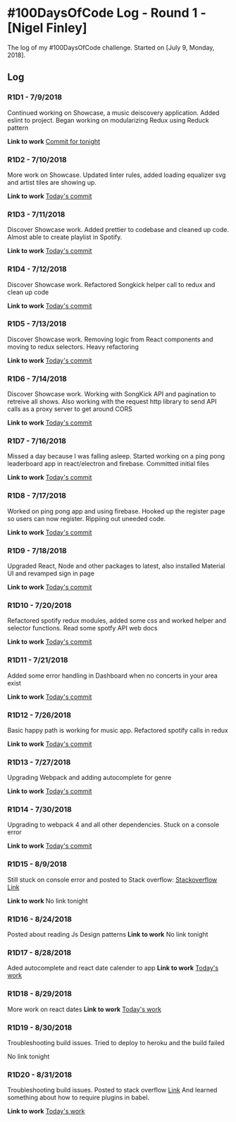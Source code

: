 # #100DaysOfCode Log - Round 1 - [Nigel Finley]

The log of my #100DaysOfCode challenge. Started on [July 9, Monday, 2018].


## Log

### R1D1 - 7/9/2018

Continued working on Showcase, a music deiscovery application. Added eslint to project. Began working on modularizing Redux using Reduck pattern

**Link to work**
[Commit for tonight](https://github.com/Nfinley/Showcase-Playlist-Generator/commit/049dfdbb7c8122479ca075d3b7dd6e799e5e06cd)


### R1D2 - 7/10/2018
More work on Showcase. Updated linter rules, added loading equalizer svg and artist tiles are showing up. 

**Link to work**
[Today's commit](https://github.com/Nfinley/Showcase-Playlist-Generator/commit/a65ebb089e9e1f3fb78233e96b8730d0c8b4ee82)

### R1D3 - 7/11/2018
Discover Showcase work. Added prettier to codebase and cleaned up code. Almost able to create playlist in Spotify.

**Link to work**
[Today's commit](https://github.com/Nfinley/Showcase-Playlist-Generator/commit/31fc9d465840006e88b3f7058a99aef13250d4c8)

### R1D4 - 7/12/2018
Discover Showcase work. Refactored Songkick helper call to redux and clean up code

**Link to work**
[Today's commit](https://github.com/Nfinley/Showcase-Playlist-Generator/commit/1f06a4ad4ccae9a1397bd758d0bf11ad0a314693)

### R1D5 - 7/13/2018
Discover Showcase work. Removing logic from React components and moving to redux selectors. Heavy refactoring

**Link to work**
[Today's commit](https://github.com/Nfinley/Showcase-Playlist-Generator/commit/ee01d5e55d240af9724c870eb06b83380c2e1b56)

### R1D6 - 7/14/2018
Discover Showcase work. Working with SongKick API and pagination to retreive all shows. Also working with the request http library to send API calls as a proxy server to get around CORS 

**Link to work**
[Today's commit](https://github.com/Nfinley/Showcase-Playlist-Generator/commit/5b996b58e30b45ee932db9415ef7c2a6739b154b)

### R1D7 - 7/16/2018
Missed a day because I was falling asleep. Started working on a ping pong leaderboard app in react/electron and firebase. Committed initial files

**Link to work**
[Today's commit](https://github.com/Nfinley/stackpong-leaderboard/commit/0cfe3eb210ba16f45a45c6ba51cba85447b69f37)

### R1D8 - 7/17/2018
Worked on ping pong app and using firebase. Hooked up the register page so users can now register. Rippiing out uneeded code.

**Link to work**
[Today's commit](https://github.com/Nfinley/stackpong-leaderboard/commit/4fc7b67139c78c75dad6c26307d51df0ac3d90ea)



### R1D9 - 7/18/2018
Upgraded React, Node and other packages to latest, also installed Material UI and revamped sign in page

**Link to work**
[Today's commit](https://github.com/Nfinley/Showcase-Playlist-Generator/commit/69a1aa8ed4383fa0fbe66b5a12bc9d6a6c30e3a7)

### R1D10 - 7/20/2018
Refactored spotify redux modules, added some css and worked helper and selector functions. Read some spotfy API web docs

**Link to work**
[Today's commit](https://github.com/Nfinley/Showcase-Playlist-Generator/commit/5b95548e51d4b105ca4a7cee3a7cc163fd3e0b17)

### R1D11 - 7/21/2018
Added some error handling in Dashboard when no concerts in your area exist 

**Link to work**
[Today's commit](https://github.com/Nfinley/Showcase-Playlist-Generator/commit/c070a9410717fc3f927f42688d9ee0c8e7a6711e)


### R1D12 - 7/26/2018
Basic happy path is working for music app. Refactored spotify calls in redux 

**Link to work**
[Today's commit](https://github.com/Nfinley/Showcase-Playlist-Generator/commit/9c1adfb85718c62c6138b657e4328099900cd2cf)


### R1D13 - 7/27/2018
Upgrading Webpack and adding autocomplete for genre

**Link to work**
[Today's commit](https://github.com/Nfinley/Showcase-Playlist-Generator/commit/e490c9454e04b4818fcdbf76aa6ea80783659c58)

### R1D14 - 7/30/2018
Upgrading to webpack 4 and all other dependencies. Stuck on a console error

**Link to work**
[Today's commit](https://github.com/Nfinley/Showcase-Playlist-Generator/commit/c3424acc0b1cdc69a1d9bcadd33be81fec197507)

### R1D15 - 8/9/2018
Still stuck on console error and posted to Stack overflow: 
[Stackoverflow Link](https://stackoverflow.com/questions/51740795/redux-web-extension-uncaught-typeerror-invalid-attempt-to-spread-non-iterable)

**Link to work**
No link tonight 


### R1D16 - 8/24/2018
Posted about reading Js Design patterns 
**Link to work**
No link tonight 

### R1D17 - 8/28/2018
Aded autocomplete and react date calender to app
**Link to work**
[Today's work](https://github.com/Nfinley/Showcase-Playlist-Generator/commit/ff84b77357c06f21b5cfcfa9049af1495e8557f7)

### R1D18 - 8/29/2018
More work on react dates 
**Link to work**
[Today's work](https://github.com/Nfinley/Showcase-Playlist-Generator/commit/ff84b77357c06f21b5cfcfa9049af1495e8557f7)

### R1D19 - 8/30/2018
Troubleshooting build issues. Tried to deploy to heroku and the build failed 

No link tonight 


### R1D20 - 8/31/2018
Troubleshooting build issues. Posted to stack overflow [Link](https://stackoverflow.com/questions/52109671/babel-default-is-not-a-valid-plugin-property-at-object-keys-foreach-key)
And learned something about how to require plugins in babel. 

**Link to work**
[Today's work](https://github.com/Nfinley/Showcase-Playlist-Generator/commit/e7693b4ce8aab7f50373c6e4cbd11e086ec68d30)


